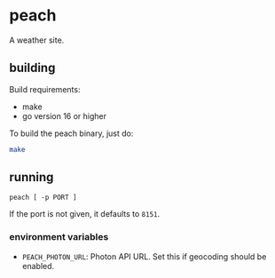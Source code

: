 # peach

A weather site.

## building

Build requirements:

 - make
 - go version 16 or higher

To build the peach binary, just do:

```bash
make
```

## running

```
peach [ -p PORT ]
```

If the port is not given, it defaults to `8151`.

### environment variables

- `PEACH_PHOTON_URL`: Photon API URL. Set this if geocoding should be
  enabled.
